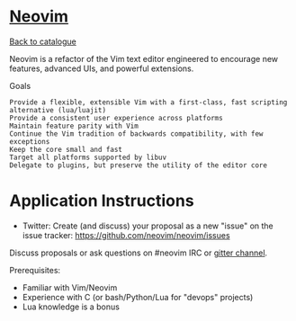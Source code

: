 
# [Neovim](https://neovim.io/)

[Back to catalogue](../README.md#neovim)

Neovim is a refactor of the Vim text editor engineered to encourage new features, advanced UIs, and powerful extensions. 

Goals

    Provide a flexible, extensible Vim with a first-class, fast scripting alternative (lua/luajit)
    Provide a consistent user experience across platforms
    Maintain feature parity with Vim
    Continue the Vim tradition of backwards compatibility, with few exceptions
    Keep the core small and fast
    Target all platforms supported by libuv
    Delegate to plugins, but preserve the utility of the editor core

# Application Instructions

* Twitter: Create (and discuss) your proposal as a new "issue" on the issue tracker: https://github.com/neovim/neovim/issues

Discuss proposals or ask questions on #neovim IRC or [gitter channel](https://gitter.im/neovim/neovim). 

Prerequisites:

- Familiar with Vim/Neovim
- Experience with C (or bash/Python/Lua for "devops" projects)
- Lua knowledge is a bonus